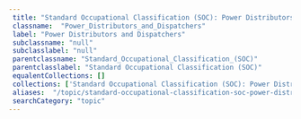 ```yaml
--- 
 title: "Standard Occupational Classification (SOC): Power Distributors and Dispatchers" 
 classname:  "Power_Distributors_and_Dispatchers" 
 label: "Power Distributors and Dispatchers" 
 subclassname: "null" 
 subclasslabel: "null" 
 parentclassname: "Standard_Occupational_Classification_(SOC)" 
 parentclasslabel: "Standard Occupational Classification (SOC)" 
 equalentCollections: [] 
 collections: ['Standard Occupational Classification (SOC): Power Distributors and Dispatchers']
 aliases:  "/topic/standard-occupational-classification-soc-power-distributors-and-dispatchers"  
 searchCategory: "topic" 
---
```

